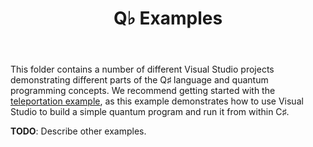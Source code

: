 ﻿---
title: "Q♭ Examples"
---

This folder contains a number of different Visual Studio projects demonstrating different parts of the Q♯ language and quantum programming concepts.
We recommend getting started with the [teleportation example](./TeleportationExample/), as this example demonstrates how to use Visual Studio to build a simple quantum program and run it from within C♯.

**TODO**: Describe other examples.
